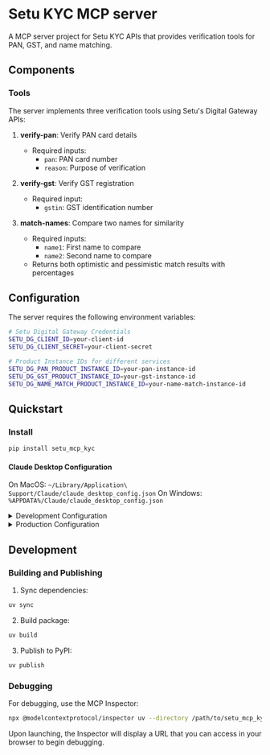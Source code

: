 # Setu KYC MCP server

A MCP server project for Setu KYC APIs that provides verification tools for PAN, GST, and name matching.

## Components


### Tools

The server implements three verification tools using Setu's Digital Gateway APIs:

1. **verify-pan**: Verify PAN card details
   - Required inputs: 
     - `pan`: PAN card number
     - `reason`: Purpose of verification

2. **verify-gst**: Verify GST registration
   - Required input:
     - `gstin`: GST identification number

3. **match-names**: Compare two names for similarity
   - Required inputs:
     - `name1`: First name to compare
     - `name2`: Second name to compare
   - Returns both optimistic and pessimistic match results with percentages

## Configuration

The server requires the following environment variables:

```bash
# Setu Digital Gateway Credentials
SETU_DG_CLIENT_ID=your-client-id
SETU_DG_CLIENT_SECRET=your-client-secret

# Product Instance IDs for different services
SETU_DG_PAN_PRODUCT_INSTANCE_ID=your-pan-instance-id
SETU_DG_GST_PRODUCT_INSTANCE_ID=your-gst-instance-id
SETU_DG_NAME_MATCH_PRODUCT_INSTANCE_ID=your-name-match-instance-id
```

## Quickstart

### Install

```bash
pip install setu_mcp_kyc
```

#### Claude Desktop Configuration

On MacOS: `~/Library/Application\ Support/Claude/claude_desktop_config.json`
On Windows: `%APPDATA%/Claude/claude_desktop_config.json`

<details>
  <summary>Development Configuration</summary>
  
  ```json
  "mcpServers": {
    "setu_mcp_kyc": {
      "command": "uv",
      "args": [
        "--directory",
        "/path/to/setu_mcp_kyc",
        "run",
        "setu_mcp_kyc"
      ],
      "env": {
        "SETU_DG_CLIENT_ID": "your-client-id",
        "SETU_DG_CLIENT_SECRET": "your-client-secret",
        "SETU_DG_PAN_PRODUCT_INSTANCE_ID": "your-pan-instance-id",
        "SETU_DG_GST_PRODUCT_INSTANCE_ID": "your-gst-instance-id",
        "SETU_DG_NAME_MATCH_PRODUCT_INSTANCE_ID": "your-name-match-instance-id"
      }
    }
  }
  ```
</details>

<details>
  <summary>Production Configuration</summary>
  
  ```json
  "mcpServers": {
    "setu_mcp_kyc": {
      "command": "uvx",
      "args": [
        "setu_mcp_kyc"
      ],
      "env": {
        "SETU_DG_CLIENT_ID": "your-client-id",
        "SETU_DG_CLIENT_SECRET": "your-client-secret",
        "SETU_DG_PAN_PRODUCT_INSTANCE_ID": "your-pan-instance-id",
        "SETU_DG_GST_PRODUCT_INSTANCE_ID": "your-gst-instance-id",
        "SETU_DG_NAME_MATCH_PRODUCT_INSTANCE_ID": "your-name-match-instance-id"
      }
    }
  }
  ```
</details>

## Development

### Building and Publishing

1. Sync dependencies:
```bash
uv sync
```

2. Build package:
```bash
uv build
```

3. Publish to PyPI:
```bash
uv publish
```

### Debugging

For debugging, use the MCP Inspector:

```bash
npx @modelcontextprotocol/inspector uv --directory /path/to/setu_mcp_kyc run setu_mcp_kyc
```

Upon launching, the Inspector will display a URL that you can access in your browser to begin debugging.